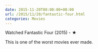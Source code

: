 ```yaml
---
date: 2015-11-20T00:00:00+00:00
url: /2015/11/20/fantastic-four.html
categories: Movies
---
```

Watched Fantastic Four (2015) - ★

This is one of the worst movies ever made.



